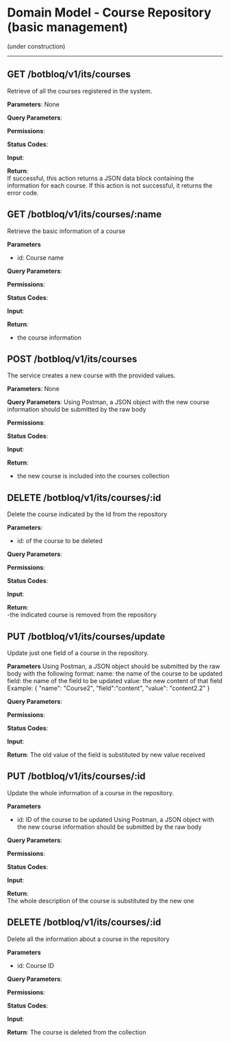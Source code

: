 Domain Model - Course Repository (basic management)
===================


(under construction)

----------

**GET /botbloq/v1/its/courses**
-------------

Retrieve of all the courses registered in the system. 

**Parameters**: None

**Query Parameters**:

**Permissions**:

**Status Codes**:

**Input**:

**Return**:  
If successful, this action returns a JSON data block containing the information for each course.
If this action is not successful, it returns the error code. 

**GET /botbloq/v1/its/courses/:name**
------------

Retrieve the basic information of a course

**Parameters**

- id: Course name

**Query Parameters**:

**Permissions**:

**Status Codes**:

**Input**: 

**Return**: 
- the course information


**POST /botbloq/v1/its/courses**
-------------

The service creates a new course with  the provided values.

**Parameters**: None

**Query Parameters**:
Using Postman, a JSON object with the new course information
should be submitted by the raw body

**Permissions**:

**Status Codes**:

**Input**: 

**Return**:  
- the new course is included into the courses collection


**DELETE /botbloq/v1/its/courses/:id**
-------------

Delete the course indicated by the Id from the repository

**Parameters**: 
- id: of the course to be deleted

**Query Parameters**:

**Permissions**:

**Status Codes**:

**Input**: 

**Return**:  
-the indicated course is removed from the repository

**PUT /botbloq/v1/its/courses/update**
-------------

Update just one field  of a course in  the repository.

**Parameters**
Using Postman, a JSON object should be submitted 
by the raw body with the following format:
name: the name of the course to be updated
field: the name of the field to be updated
value: the new content of that field
Example: 
{ 
    "name": "Course2",
    "field":"content",
    "value": "content2.2"
  }

**Query Parameters**:

**Permissions**:

**Status Codes**:

**Input**: 

**Return**:
The old value of the field is substituted by new value received


**PUT /botbloq/v1/its/courses/:id**
-------------

Update the whole information of a course in  the repository.

**Parameters**

- id: ID of the course to be updated
Using Postman, a JSON object with the new course information
should be submitted by the raw body

**Query Parameters**:

**Permissions**:

**Status Codes**:

**Input**: 

**Return**:  
The whole description of the course is substituted by the new one

**DELETE /botbloq/v1/its/courses/:id**
-------------

Delete all the information about a course in the repository

**Parameters**

- id: Course ID

**Query Parameters**:

**Permissions**:

**Status Codes**:

**Input**: 

**Return**: 
The course is deleted from the collection 


